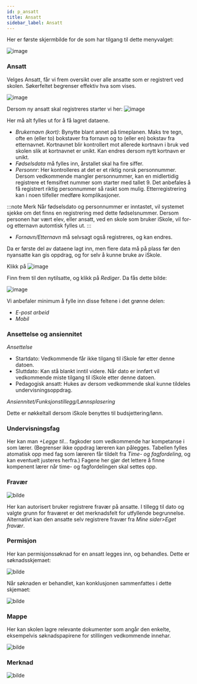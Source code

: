 ```yaml
---
id: p_ansatt
title: Ansatt
sidebar_label: Ansatt
---
```

Her er første skjermbilde for de som har tilgang til dette menyvalget:

![image](https://github.com/user-attachments/assets/0f84cf29-2db9-458a-878d-9fb48eb5289a)

### Ansatt

Velges Ansatt, får vi frem oversikt over alle ansatte som er registrert ved skolen. Søkerfeltet begrenser effektiv hva som vises.

![image](https://github.com/user-attachments/assets/222d614f-2ff1-451d-ad3b-c4b0f19b48c9)

Dersom ny ansatt skal registreres starter vi her:
![image](https://github.com/user-attachments/assets/96fca24a-8326-4373-a26e-eac0cfaac6a9)

Her må alt fylles ut for å få lagret dataene.
- _Brukernavn (kort)_: Bynytte blant annet på timeplanen. Maks tre tegn, ofte en (eller to) bokstaver fra fornavn og to (eller en) bokstav fra etternavnet. Kortnavnet blir kontrollert mot allerede kortnavn i bruk ved skolen slik at kortnavnet er unikt. Kan endres dersom nytt kortnavn er unikt.
- _Fødselsdata_ må fylles inn, årstallet skal ha fire siffer.
- _Personnr_: Her kontrolleres at det er et riktig norsk personnummer. Dersom vedkommende mangler personnummer, kan en midlertidig registrere et femsifret nummer som starter med tallet 9. Det anbefales å få registrert riktig personnummer så raskt som mulig. Etterregistrering kan i noen tilfeller medføre komplikasjoner.

:::note Merk
Når fødselsdato og personnummer er inntastet, vil systemet sjekke om det finns en registrering med dette fødselsnummer. Dersom personen har vært elev, eller ansatt, ved en skole som bruker iSkole, vil for- og etternavn automtisk fylles ut. 
:::
 
- _Fornavn/Etternavn_ må selvsagt også registreres, og kan endres.

Da er første del av dataene lagt inn, men flere data må på plass før den nyansatte kan gis oppdrag, og for selv å  kunne bruke av iSkole.

Klikk på ![image](https://github.com/user-attachments/assets/7dae50c6-0c7b-4133-a0f1-5251518ad852)

Finn frem til den nytilsatte, og klikk på _Rediger_. Da fås dette bilde:

![image](https://github.com/user-attachments/assets/394cfa0f-081d-4c98-8f72-d1fbcebfc272)

Vi anbefaler minimum å fylle inn disse feltene i det grønne delen:
- _E-post arbeid_
- _Mobil_

### Ansettelse og ansiennitet

_Ansettelse_
- Startdato: Vedkommende får ikke tilgang til iSkole før etter denne datoen.
- Sluttdato: Kan stå blankt inntil videre. Når dato er innført vil vedkommende miste tilgang til iSkole etter denne datoen. 
- Pedagogisk ansatt: Hukes av dersom vedkommende skal kunne tildeles undervisningsoppdrag.

_Ansiennitet/Funksjonstillegg/Lønnsplasering_

Dette er nøkkeltall dersom iSkole benyttes til budsjettering/lønn.


### Undervisningsfag

Her kan man _+Legge til..._ fagkoder som vedkommende har kompetanse i som lærer. (Begrenser ikke oppdrag læreren kan pålegges. Tabellen fylles atomatisk opp med fag som læreren får tildelt fra _Time- og fagfordeling_, og kan eventuelt justeres herfra.) Fagene her gjør det lettere å finne kompenent lærer når time- og fagfordelingen skal settes opp.

### Fravær

![bilde](https://github.com/user-attachments/assets/4e716a19-1c6f-4716-af5f-d4d4b6838682)

Her kan autorisert bruker registrere fravær på ansatte.  I tillegg til dato og valgte grunn for fraværet er det merknadsfelt for utfyllende begrunnelse. Alternativt kan den ansatte selv registrere fravær fra _Mine sider>Eget fravær_.

### Permisjon

Her kan permisjonssøknad for en ansatt legges inn, og behandles. Dette er søknadsskjemaet:

![bilde](https://github.com/user-attachments/assets/702fc3d5-94b0-401e-8a96-f49b54c00fa6)

Når søknaden er behandlet, kan konklusjonen sammenfattes i dette skjemaet:

![bilde](https://github.com/user-attachments/assets/9a64adaa-69c3-4e0f-b86a-fb82e5a38431)

### Mappe

Her kan skolen lagre relevante dokumenter som angår den enkelte, eksempelvis søknadspapirene for stillingen vedkommende innehar.

![bilde](https://github.com/user-attachments/assets/33f4dd25-8bdc-40ed-9565-7e1fa91e8055)

### Merknad

![bilde](https://github.com/user-attachments/assets/67cb4655-bdbb-412f-b3f0-ee176d43cf72)








